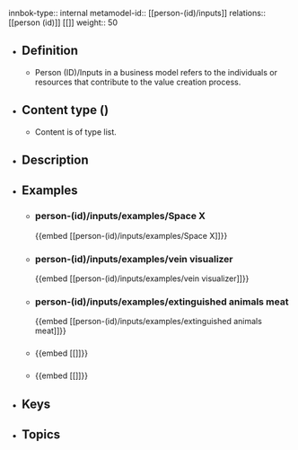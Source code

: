 innbok-type:: internal
metamodel-id:: [[person-(id)/inputs]]
relations:: [[person (id)]] [[]]
weight:: 50

- ## Definition
  - Person (ID)/Inputs in a business model refers to the individuals or resources that contribute to the value creation process.
- ## Content type ()
  - Content is of type list.
  
- ## Description
- ## Examples
  - ### person-(id)/inputs/examples/Space X
    {{embed [[person-(id)/inputs/examples/Space X]]}}
  - ### person-(id)/inputs/examples/vein visualizer
    {{embed [[person-(id)/inputs/examples/vein visualizer]]}}
  - ### person-(id)/inputs/examples/extinguished animals meat
    {{embed [[person-(id)/inputs/examples/extinguished animals meat]]}}
  - ### 
    {{embed [[]]}}
  - ### 
    {{embed [[]]}}
  
- ## Keys
  
- ## Topics
  

